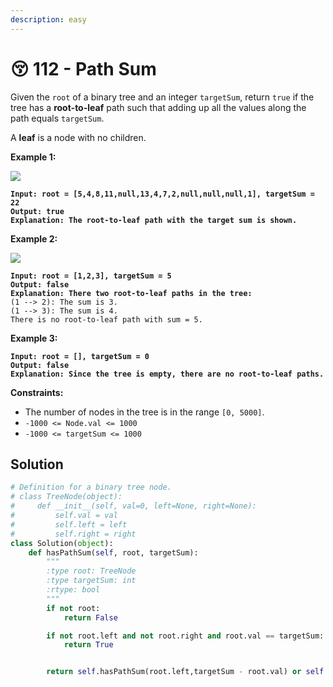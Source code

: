 ```yaml
---
description: easy
---
```


# 😚 112 - Path Sum

Given the `root` of a binary tree and an integer `targetSum`, return `true` if the tree has a **root-to-leaf** path such that adding up all the values along the path equals `targetSum`.

A **leaf** is a node with no children.

&#x20;

**Example 1:**

![](https://assets.leetcode.com/uploads/2021/01/18/pathsum1.jpg)

<pre><code><strong>Input: root = [5,4,8,11,null,13,4,7,2,null,null,null,1], targetSum = 22
</strong><strong>Output: true
</strong><strong>Explanation: The root-to-leaf path with the target sum is shown.
</strong></code></pre>

**Example 2:**

![](https://assets.leetcode.com/uploads/2021/01/18/pathsum2.jpg)

<pre><code><strong>Input: root = [1,2,3], targetSum = 5
</strong><strong>Output: false
</strong><strong>Explanation: There two root-to-leaf paths in the tree:
</strong>(1 --> 2): The sum is 3.
(1 --> 3): The sum is 4.
There is no root-to-leaf path with sum = 5.
</code></pre>

**Example 3:**

<pre><code><strong>Input: root = [], targetSum = 0
</strong><strong>Output: false
</strong><strong>Explanation: Since the tree is empty, there are no root-to-leaf paths.
</strong></code></pre>

&#x20;

**Constraints:**

* The number of nodes in the tree is in the range `[0, 5000]`.
* `-1000 <= Node.val <= 1000`
* `-1000 <= targetSum <= 1000`

## Solution

```python
# Definition for a binary tree node.
# class TreeNode(object):
#     def __init__(self, val=0, left=None, right=None):
#         self.val = val
#         self.left = left
#         self.right = right
class Solution(object):
    def hasPathSum(self, root, targetSum):
        """
        :type root: TreeNode
        :type targetSum: int
        :rtype: bool
        """
        if not root:
            return False

        if not root.left and not root.right and root.val == targetSum:
            return True 


        return self.hasPathSum(root.left,targetSum - root.val) or self.hasPathSum(root.right,targetSum - root.val)
```
